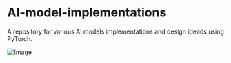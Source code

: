 # AI-model-implementations

A repository for various AI models implementations and design ideads using PyTorch.

![Image](https://github.com/user-attachments/assets/a165cd9d-7c3c-42c8-b62e-a433ecde1d2c)

